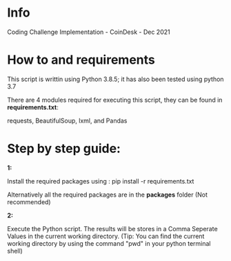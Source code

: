 # Info
Coding Challenge Implementation - CoinDesk - Dec 2021


# How to and requirements

This script is writtin using Python 3.8.5; it has also been tested using python 3.7

There are 4 modules required for executing this script, they can be found in **requirements.txt**:

requests, BeautifulSoup, lxml, and Pandas

# Step by step guide:

**1:**

Install the required packages using : pip install -r requirements.txt

Alternatively all the required packages are in the **packages** folder (Not recommended)

**2:**

Execute the Python script. The results will be stores in a Comma Seperate Values in the current working directory. (Tip: You can find the current working directory by using the command "pwd" in your python terminal shell)

